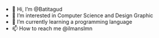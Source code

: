 - 👋 Hi, I’m @Batitagud
- 👀 I’m interested in Computer Science and Design Graphic
- 🌱 I’m currently learning a programming language
- 📫 How to reach me @ilmanslmn

<!---
Batitagud/Batitagud is a ✨ special ✨ repository because its `README.md` (this file) appears on your GitHub profile.
You can click the Preview link to take a look at your changes.
--->
